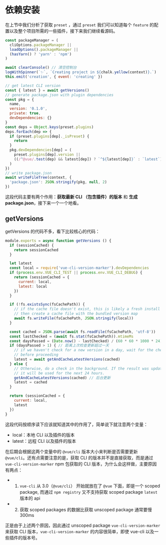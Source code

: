 # 依赖安装

在上节中我们分析了获取 `preset` ，通过 `preset` 我们可以知道每个 `feature` 的配置以及整个项目所需的一些插件，接下来我们继续看源码。
```js
const packageManager = (
  cliOptions.packageManager ||
  loadOptions().packageManager ||
  (hasYarn() ? 'yarn' : 'npm')
)

await clearConsole() // 清空控制台
logWithSpinner(`✨`, `Creating project in ${chalk.yellow(context)}.`)
this.emit('creation', { event: 'creating' })

// get latest CLI version
const { latest } = await getVersions()
// generate package.json with plugin dependencies
const pkg = {
  name,
  version: '0.1.0',
  private: true,
  devDependencies: {}
}
const deps = Object.keys(preset.plugins)
deps.forEach(dep => {
  if (preset.plugins[dep]._isPreset) {
    return
  }
  pkg.devDependencies[dep] = (
    preset.plugins[dep].version ||
    ((/^@vue/.test(dep) && latest[dep]) ? `^${latest[dep]}` : `latest`)
  )
})
// write package.json
await writeFileTree(context, {
  'package.json': JSON.stringify(pkg, null, 2)
})
```
这段代码主要有两个作用：**获取最新 CLI （包含插件）的版本** 和 **生成 package.json**，接下来一个一个地看。

## getVersions
getVersions 的代码不多，看下比较核心的代码：

```js
module.exports = async function getVersions () {
  if (sessionCached) {
    return sessionCached
  }

  let latest
  const local = require('vue-cli-version-marker').devDependencies
  if (process.env.VUE_CLI_TEST || process.env.VUE_CLI_DEBUG) {
    return (sessionCached = {
      current: local,
      latest: local
    })
  }

  if (!fs.existsSync(fsCachePath)) {
    // if the cache file doesn't exist, this is likely a fresh install
    // then create a cache file with the bundled version map
    await fs.writeFile(fsCachePath, JSON.stringify(local))
  }

  const cached = JSON.parse(await fs.readFile(fsCachePath, 'utf-8'))
  const lastChecked = (await fs.stat(fsCachePath)).mtimeMs
  const daysPassed = (Date.now() - lastChecked) / (60 * 60 * 1000 * 24)
  if (daysPassed > 1) { // 距离上次检查更新超过一天
    // if we haven't check for a new version in a day, wait for the check
    // before proceeding
    latest = await getAndCacheLatestVersions(cached)
  } else {
    // Otherwise, do a check in the background. If the result was updated,
    // it will be used for the next 24 hours.
    getAndCacheLatestVersions(cached) // 后台更新
    latest = cached
  }

  return (sessionCached = {
    current: local,
    latest
  })
}
```
这段代码按顺序读下应该就知道其中的作用了，简单说下就注意两个变量：
* local：本地 CLI 以及插件的版本
* latest：远程 CLI 以及插件的版本

在后期会根据这两个变量中的 `@vue/cli` 版本大小来判断是否需要更新 `@vue/cli`。还有点需要注意的是，获取 CLI 的版本并不是直接获取，而是通过 `vue-cli-version-marker` npm 包获取的
 CLI 版本，为什么会这样做，主要原因有两点：

* 1. `vue-cli` 从 3.0（`@vue/cli`） 开始就放在了 `@vue` 下面，即是一个 scoped package, 而通过 `npm registry` 又不支持获取 scoped package `latest` 版本的
 api
* 2. 获取 scoped packages 的数据比获取 unscoped package 通常要慢 300ms

正是由于上述两个原因，因此通过 unscoped package `vue-cli-version-marker` 来获取 CLI 版本，`vue-cli-version-marker` 的内容很简单，即使 vue-cli 以及一些插件的版本号。
